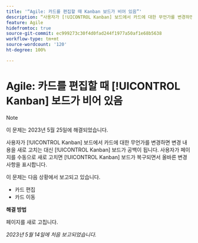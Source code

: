 ```yaml
---
title: '“Agile: 카드를 편집할 때 Kanban 보드가 비어 있음”'
description: “사용자가 [!UICONTROL Kanban] 보드에서 카드에 대한 무언가를 변경하면 변경 내용을 새로 고치는 대신 [!UICONTROL Kanban] 보드가 공백이 됩니다. 사용자가 페이지를 수동으로 새로 고치면 [!UICONTROL Kanban] 보드가 복구되면서 올바른 변경 사항을 표시합니다.”
feature: Agile
hidefromtoc: true
source-git-commit: ec999273c30f4d0fad244f1977a50af1e68b5638
workflow-type: tm+mt
source-wordcount: '120'
ht-degree: 100%

---
```



# Agile: 카드를 편집할 때 [!UICONTROL Kanban] 보드가 비어 있음

>[!NOTE]
>
>이 문제는 2023년 5월 25일에 해결되었습니다.

사용자가 [!UICONTROL Kanban] 보드에서 카드에 대한 무언가를 변경하면 변경 내용을 새로 고치는 대신 [!UICONTROL Kanban] 보드가 공백이 됩니다. 사용자가 페이지를 수동으로 새로 고치면 [!UICONTROL Kanban] 보드가 복구되면서 올바른 변경 사항을 표시합니다.

이 문제는 다음 상황에서 보고되고 있습니다.

* 카드 편집
* 카드 이동

**해결 방법**

페이지를 새로 고칩니다.

_2023년 5월 14일에 처음 보고되었습니다._




